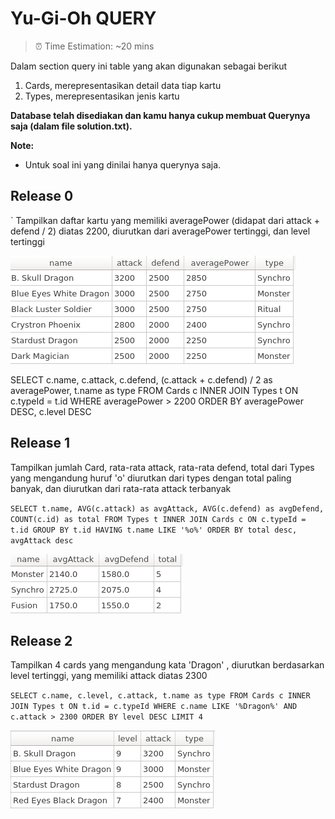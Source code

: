 # Yu-Gi-Oh QUERY

> ⏰ Time Estimation: ~20 mins

Dalam section query ini table yang akan digunakan sebagai berikut
  1. Cards, merepresentasikan detail data tiap kartu
  2. Types, merepresentasikan jenis kartu

**Database telah disediakan dan kamu hanya cukup membuat Querynya saja (dalam file solution.txt).**

**Note:**

- Untuk soal ini yang dinilai hanya querynya saja.

## Release 0
`
Tampilkan daftar kartu yang memiliki averagePower (didapat dari attack + defend / 2) diatas 2200, diurutkan dari averagePower tertinggi, dan level tertinggi


![Release0](R0.png)

SELECT c.name, c.attack, c.defend, (c.attack + c.defend) / 2 as averagePower, t.name as type 
FROM Cards c
INNER JOIN Types t
ON c.typeId = t.id
WHERE averagePower > 2200
ORDER BY averagePower DESC, c.level DESC

## Release 1

Tampilkan jumlah Card, rata-rata  attack, rata-rata defend, total dari Types yang mengandung huruf 'o' 
diurutkan dari types dengan total paling banyak, dan diurutkan dari rata-rata attack terbanyak

`SELECT t.name, AVG(c.attack) as avgAttack, AVG(c.defend) as avgDefend, COUNT(c.id) as total
FROM Types t
INNER JOIN Cards c
ON c.typeId = t.id
GROUP BY t.id
HAVING t.name LIKE '%o%'
ORDER BY total desc, avgAttack desc`

![Release1](R1.png)

## Release 2
Tampilkan 4 cards yang mengandung kata 'Dragon' , diurutkan berdasarkan level tertinggi,
yang memiliki attack diatas 2300 

`SELECT c.name, c.level, c.attack, t.name as type
	FROM Cards c
	INNER JOIN Types t
	ON t.id = c.typeId
	WHERE c.name LIKE '%Dragon%' AND c.attack > 2300
	ORDER BY level DESC
	LIMIT 4`

![Release2](R2.png)